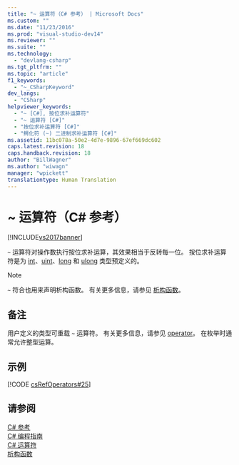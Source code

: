 ```yaml
---
title: "~ 运算符（C# 参考） | Microsoft Docs"
ms.custom: ""
ms.date: "11/23/2016"
ms.prod: "visual-studio-dev14"
ms.reviewer: ""
ms.suite: ""
ms.technology: 
  - "devlang-csharp"
ms.tgt_pltfrm: ""
ms.topic: "article"
f1_keywords: 
  - "~_CSharpKeyword"
dev_langs: 
  - "CSharp"
helpviewer_keywords: 
  - "~ [C#], 按位求补运算符"
  - "~ 运算符 [C#]"
  - "按位求补运算符 [C#]"
  - "鳄化符 (~) 二进制求补运算符 [C#]"
ms.assetid: 11bc078a-50e2-4d7e-9896-67ef669dc602
caps.latest.revision: 18
caps.handback.revision: 18
author: "BillWagner"
ms.author: "wiwagn"
manager: "wpickett"
translationtype: Human Translation
---
```

# ~ 运算符（C# 参考）
[!INCLUDE[vs2017banner](../../../csharp/includes/vs2017banner.md)]

`~` 运算符对操作数执行按位求补运算，其效果相当于反转每一位。  按位求补运算符是为 [int](../../../csharp/language-reference/keywords/int.md)、[uint](../../../csharp/language-reference/keywords/uint.md)、[long](../../../csharp/language-reference/keywords/long.md) 和 [ulong](../../../csharp/language-reference/keywords/ulong.md) 类型预定义的。  
  
> [!NOTE]
>  `~` 符合也用来声明析构函数。  有关更多信息，请参见 [析构函数](../../../csharp/programming-guide/classes-and-structs/destructors.md)。  
  
## 备注  
 用户定义的类型可重载 `~` 运算符。  有关更多信息，请参见 [operator](../../../csharp/language-reference/keywords/operator.md)。  在枚举时通常允许整型运算。  
  
## 示例  
 [!CODE [csRefOperators#25](../CodeSnippet/VS_Snippets_VBCSharp/csrefOperators#25)]  
  
## 请参阅  
 [C\# 参考](../../../csharp/language-reference/index.md)   
 [C\# 编程指南](../../../csharp/programming-guide/index.md)   
 [C\# 运算符](../../../csharp/language-reference/operators/index.md)   
 [析构函数](../../../csharp/programming-guide/classes-and-structs/destructors.md)
